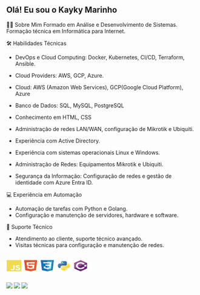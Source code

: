## Olá! Eu sou o Kayky Marinho

👨‍💻 Sobre Mim
Formado em Análise e Desenvolvimento de Sistemas.
Formação técnica em Informática para Internet.

🛠️ Habilidades Técnicas
- DevOps e Cloud Computing: Docker, Kubernetes, CI/CD, Terraform, Ansible.
- Cloud Providers: AWS, GCP, Azure.
- Cloud: AWS (Amazon Web Services), GCP(Google Cloud Platform), Azure
- Banco de Dados: SQL, MySQL, PostgreSQL
- Conhecimento em HTML, CSS
- Administração de redes LAN/WAN, configuração de Mikrotik e Ubiquiti.
- Experiência com Active Directory.
- Experiência com sistemas operacionais Linux e Windows.

- Administração de Redes: Equipamentos Mikrotik e Ubiquiti.
- Segurança da Informação: Configuração de redes e gestão de identidade com Azure Entra ID.

💻 Experiência em Automação
- Automação de tarefas com Python e Golang.
- Configuração e manutenção de servidores, hardware e software.

🔧 Suporte Técnico
- Atendimento ao cliente, suporte técnico avançado.
- Visitas técnicas para configuração e manutenção de redes.
  
 <!-- Linguagens -->
<div style="display: inline_block"><br>
  <img align="center" alt="kayky-Js" height="30" width="40" src="https://raw.githubusercontent.com/devicons/devicon/master/icons/javascript/javascript-plain.svg">
  <img align="center" alt="kayky-HTML" height="30" width="40" src="https://raw.githubusercontent.com/devicons/devicon/master/icons/html5/html5-original.svg">
  <img align="center" alt="kayky-CSS" height="30" width="40" src="https://raw.githubusercontent.com/devicons/devicon/master/icons/css3/css3-original.svg">
  <img align="center" alt="kayky-Python" height="30" width="40" src="https://raw.githubusercontent.com/devicons/devicon/master/icons/python/python-original.svg">
  <img align="center" alt="kayky-Csharp" height="30" width="40" src="https://raw.githubusercontent.com/devicons/devicon/master/icons/csharp/csharp-original.svg">
</div>
 
  ##
 
<div> 
  <a href="https://instagram.com/marinhoo015" target="_blank"><img src="https://img.shields.io/badge/-Instagram-%23E4405F?style=for-the-badge&logo=instagram&logoColor=white" target="_blank"></a> 
  <a href = "mailto:kayky.marinho01@gmail.com"><img src="https://img.shields.io/badge/-Gmail-%23333?style=for-the-badge&logo=gmail&logoColor=white" target="_blank"></a>
  <a href="https://www.linkedin.com/in/kayky-marinho-064242205" target="_blank"><img src="https://img.shields.io/badge/-LinkedIn-%230077B5?style=for-the-badge&logo=linkedin&logoColor=white" target="_blank"></a> 
 
</div>
